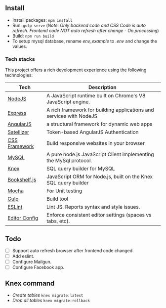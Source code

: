 ## Install

- Install packages: `npm install`
- Run: `gulp serve` (*Note: Only backend code and CSS Code is auto refresh. Frontend code NOT auto refresh after change - On processing*)
- Build: `npm run build`
- To setup mysql database, rename *env_example* to *.env* and change the values.

### Tech stacks

This project offers a rich development experience using the following technologies:

| **Tech** | **Description** |
|----------|-----------------|
| [NodeJS](https://nodejs.org/en/) | A JavaScript runtime built on Chrome's V8 JavaScript engine.  |
| [Express](https://expressjs.com/)  |   A rich framework for building applications and services with NodeJS|
| [AngularJS](https://angularjs.org/) |   a structural framework for dynamic web apps|
| [Satellizer](https://github.com/sahat/satellizer) | Token-based AngularJS Authentication|
| [CSS Framework](https://webflow.com/) |   Build responsive websites in your browser|
| [MySQL](https://github.com/mysqljs/mysql) |  A pure node.js JavaScript Client implementing the MySql protocol.  |
| [Knex](http://knexjs.org/) |  SQL query builder for MySQL  |
| [Bookshelf.js](http://bookshelfjs.org/) |  JavaScript ORM for Node.js, built on the Knex SQL query builder |
| [Mocha](https://mochajs.org) |  For Unit testing  |
| [Gulp](https://gulpjs.com) |  Build tool |
| [ESLint](http://eslint.org/)| Lint JS. Reports syntax and style issues.| 
| [Editor Config](http://editorconfig.org) | Enforce consistent editor settings (spaces vs tabs, etc). |

## Todo

- [ ] Support auto refresh browser after frontend code changed.
- [ ] Add eslint.
- [ ] Configure Mailgun.
- [ ] Configure Facebook app.

## Knex command

- *Create tables* `knex migrate:latest`
- *Drop all tables* `knex migrate:rollback`
